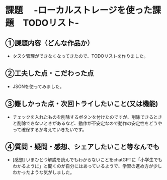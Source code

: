 # 課題　 -ローカルストレージを使った課題　TODOリスト-

## ①課題内容（どんな作品か）
- タスク管理ができなくなってきたので、TODOリストを作りました。

## ②工夫した点・こだわった点
- JSONを使ってみました。

## ③難しかった点・次回トライしたいこと(又は機能)
- チェックを入れたものを削除するボタンを付けたのですが、削除できるときと削除できないときがあるなど、動作が不安定なので動作の安定性をどうやって確保するか考えていきたいです。

## ④質問・疑問・感想、シェアしたいこと等なんでも
- [感想]
いまひとつ解説を読んでもわからないことをchatGPTに「小学生でもわかるように」と聞くのが自分にはあっているようで、学習の進め方が少しわかったような気がしました。
